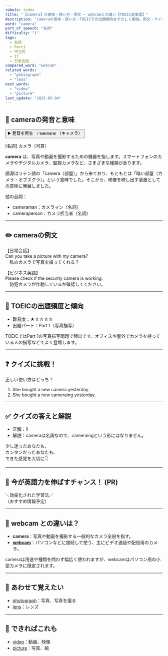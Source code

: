 ```yaml
---
robots: index
title: "【camera】の意味・使い方・例文 ― webcamとの違い【TOEIC英単語】"
description: "cameraの意味・使い方・TOEICでの出題傾向をやさしく解説。例文・クイズ付きでwebcamとの違いもわかりやすく学べます。"
word: "camera"
part_of_speech: "名詞"
difficulty: "1"
tags:
  - 名詞
  - Part1
  - 中立的
  - IT
  - 日常会話
compared_word: "webcam"
related_words:
  - "photograph"
  - "lens"
next_words:
  - "video"
  - "picture"
last_update: "2025-05-04"
---
```


## 🔰 cameraの発音と意味

<button class="play-audio" onclick="playTTS('camera')">
  <span class="play-audio-main">
    ▶️ 発音を再生　/ˈkæmərə/
  </span>
  <span class="play-audio-sub">
    （キャメラ）
  </span>
</button>

[名詞] カメラ（可算）

**camera** は、写真や動画を撮影するための機器を指します。スマートフォンのカメラやデジタルカメラ、監視カメラなど、さまざまな種類があります。

語源はラテン語の「camera（部屋）」から来ており、もともとは「暗い部屋（カメラ・オブスクラ）」という意味でした。そこから、映像を映し出す装置としての意味に発展しました。

他の品詞：  
- cameraman：カメラマン（名詞）
- cameraperson：カメラ担当者（名詞）

---

## ✏️ cameraの例文

【日常会話】  
Can you take a picture with my camera?  
　私のカメラで写真を撮ってくれる？

【ビジネス英語】  
Please check if the security camera is working.  
　防犯カメラが作動しているか確認してください。

---

## 🎯 TOEICの出題頻度と傾向

- 難易度：★☆☆☆☆
- 出題パート：Part 1（写真描写）

TOEICではPart 1の写真描写問題で頻出です。オフィスや屋外でカメラを持っている人の描写などでよく登場します。

---

## ❓ クイズに挑戦！

正しい使い方はどっち？

1. She bought a new camera yesterday.  
2. She bought a new cameraing yesterday.

---

## ✅ クイズの答えと解説

- 正解：**1**
- 解説：cameraは名詞なので、cameraingという形にはなりません。

少し迷ったあなたも、  
カンタンだったあなたも、  
できた感覚を大切に👇️

---

## 🚀 今が英語力を伸ばすチャンス！ (PR)

<div class="info-center">
＼効率化された学習法／<br>  
（おすすめ情報予定）
</div>

---

## 🤔  webcam との違いは？

- **camera**：写真や動画を撮影する一般的なカメラ全般を指す。
- **[webcam](/word/webcam/)**：パソコンなどに接続して使う、主にビデオ通話や配信用のカメラ。

cameraは用途や種類を問わず幅広く使われますが、webcamはパソコン用の小型カメラに限定されます。

---

## 🧩 あわせて覚えたい

- [photograph](/word/photograph/)：写真、写真を撮る
- [lens](/word/lens/)：レンズ

---

## 📖 できればこれも

- [video](/word/video/)：動画、映像
- [picture](/word/picture/)：写真、絵

<!-- cvid: aid13_bid40 -->
